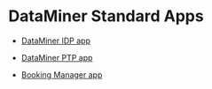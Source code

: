 # DataMiner Standard Apps

- [DataMiner IDP app](../part_5/SolIDP/SolIDP.md#dataminer-idp-app)

- [DataMiner PTP app](../part_5/SolPTP/SolPTP.md#dataminer-ptp-app)

- [Booking Manager app](../part_5/SolSRM/SolSRM.md#booking-manager-app)

 
